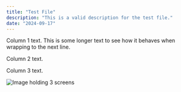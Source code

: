```yaml
---
title: "Test File"
description: "This is a valid description for the test file."
date: "2024-09-17"
---
```



<div class="text-grid">
  <div class="text-item">
    <p>Column 1 text. This is some longer text to see how it behaves when wrapping to the next line.</p>
  </div>
  <div class="text-item">
    <p>Column 2 text.</p>
  </div>
  <div class="text-item">
    <p>Column 3 text.</p>
  </div>
</div>

<div class="image-container">
  <img src="/images/Share_a_booking_URL_1.png" alt="Image holding 3 screens">
</div>





